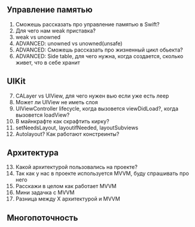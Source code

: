 ## Управление памятью
1) Сможешь рассказать про управление памятью в Swift? 
2) Для чего нам weak приставка?
3) weak vs unowned
4) ADVANCED: unowned vs unowned(unsafe)
5) ADVANCED: Сможешь рассказать про жизненный цикл обьекта?
6) ADVANCED: Side table, для чего нужна, когда создается, сколько живет, что в себе хранит

## UIKit
7) CALayer vs UIView, для чего нужен вью если уже есть леер
8) Может ли UIView не иметь слоя
9) UIViewController lifecycle, когда вызовется viewDidLoad?, когда вызовется loadView?
10) В майнкрафте как скрафтить кирку?
11) setNeedsLayout, layoutifNeeded, layoutSubviews
12) Autolayout? Как работают констреинты?

## Архитектура
13) Какой архитектурой пользовались на проекте?
14) Так как у нас в проекте используется MVVM, буду спрашивать про него
15) Расскажи в целом как работает MVVM
16) Мини задачка с MVVM
17) Разница между X архитектурой и MVVM

## Многопоточность
